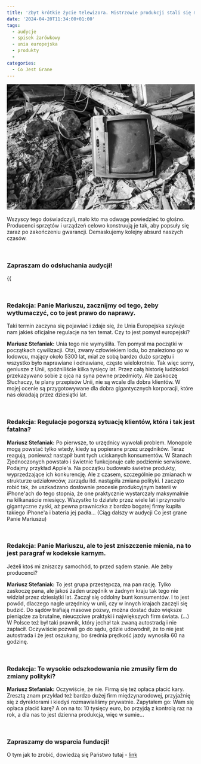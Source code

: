 ```yaml
---
title: 'Zbyt krótkie życie telewizora. Mistrzowie produkcji stali się mistrzami programowego psucia (Inne Radio, 20 kwi 2024)'
date: '2024-04-20T11:34:00+01:00'
tags:
  - audycje
  - spisek żarówkowy
  - unia europejska
  - produkty
  - 
categories:
  - Co Jest Grane
---
```


![image](covers/CJG_62_2024_04_20.jpg)

Wszyscy tego doświadczyli, mało kto ma odwagę powiedzieć to głośno. Producenci sprzętów i urządzeń celowo konstruują je tak, aby popsuły się zaraz po zakończeniu gwarancji. Demaskujemy kolejny absurd naszych czasów.

<br>

### Zapraszam do odsłuchania audycji!

{{<audio src="audio/CJG_62_2024_04_20.mp3" caption="Zapis audycji CJG, publikowanej na łamach Innego Radia Głuchołazy w dniu 20 kwietnia 2024">}}

<br>
 
### Redakcja: Panie Mariuszu, zacznijmy od tego, żeby wytłumaczyć, co to jest prawo do naprawy.
Taki termin zaczyna się pojawiać i zdaje się, że Unia Europejska szykuje nam jakieś oficjalne regulacje na ten temat. Czy to jest pomysł europejski?

**Mariusz Stefaniak:** Unia tego nie wymyśliła. Ten pomysł ma początki w początkach cywilizacji. Otzi, zwany człowiekiem lodu, bo znaleziono go w lodowcu, mający około 5300 lat, miał ze sobą bardzo dużo sprzętu i wszystko było naprawiane i odnawiane, często wielokrotnie. Tak więc sorry, geniusze z Unii, spóźniliście kilka tysięcy lat. Przez całą historię ludzkości przekazywano sobie z ojca na syna pewne przedmioty. Ale zaskoczę Słuchaczy, te plany przepisów Unii, nie są wcale dla dobra klientów. W mojej ocenie są przygotowywane dla dobra gigantycznych korporacji, które nas okradają przez dziesiątki lat.
 
<br>
 
### Redakcja: Regulacje pogorszą sytuację klientów, która i tak jest fatalna?

**Mariusz Stefaniak:** Po pierwsze, to urzędnicy wywołali problem. Monopole mogą powstać tylko wtedy, kiedy są popierane przez urzędników. Teraz reagują, ponieważ nastąpił bunt tych uciskanych konsumentów. W Stanach Zjednoczonych powstało i świetnie funkcjonuje całe podziemie serwisowe. Podajmy przykład Apple'a. Na początku budowało świetne produkty, wyprzedzające ich konkurencję. Ale z czasem, szczególnie po zmianach w strukturze udziałowców, zarządu itd. nastąpiła zmiana polityki. I zaczęto robić tak, że uszkadzano dosłownie procesie produkcyjnym baterii w iPhone'ach do tego stopnia, że one praktycznie wystarczały maksymalnie na kilkanaście miesięcy. Wszystko to działało przez wiele lat i przynosiło gigantyczne zyski, aż pewna prawniczka z bardzo bogatej firmy kupiła takiego iPhone'a i bateria jej padła... (Ciąg dalszy w audycji Co jest grane Panie Mariuszu)
 
<br>
 
### Redakcja: Panie Mariuszu, ale to jest zniszczenie mienia, na to jest paragraf w kodeksie karnym. 
Jeżeli ktoś mi zniszczy samochód, to przed sądem stanie. Ale żeby producenci?

**Mariusz Stefaniak:** To jest grupa przestępcza, ma pan rację. Tylko zaskoczę pana, ale jakoś żaden urzędnik w żadnym kraju tak tego nie widział przez dziesiątki lat. Zaczął się oddolny bunt konsumentów. I to jest powód, dlaczego nagle urzędnicy w unii, czy w innych krajach zaczęli się budzić. Do sądów trafiają masowe pozwy, można dostać dużo większe pieniądze za brutalne, nieuczciwe praktyki i największych firm świata. (…) W Polsce też był taki prawnik, który jechał tak zwaną autostradą i nie zapłacił. Oczywiście pozwali go do sądu, gdzie udowodnił, że to nie jest autostrada i że jest oszukany, bo średnia prędkość jazdy wynosiła 60 na godzinę.  
 
<br>
 
### Redakcja: Te wysokie odszkodowania nie zmusiły firm do zmiany polityki?

**Mariusz Stefaniak:** Oczywiście, że nie. Firmą się też opłaca płacić kary. Zresztą znam przykład też bardzo dużej firm międzynarodowej, przyjaźnię się z dyrektorami i kiedyś rozmawialiśmy prywatnie. Zapytałem go: Wam się opłaca płacić karę? A on na to:  10 tysięcy euro, bo przyjdą z kontrolą raz na rok, a dla nas to jest dzienna produkcja, więc w sumie...
 
<br>

### Zapraszamy do wsparcia fundacji!
O tym jak to zrobić, dowiedzą się Państwo tutaj - [link](https://audycje.com.pl/posts/dajmy-sobie-prezent/)